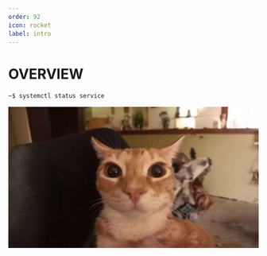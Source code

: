 ```yaml
---
order: 92
icon: rocket
label: intro
---
```


# OVERVIEW

```sh
~$ systemctl status service
```

![Kocheng pp lintang](/intro/assets/lintang.jpg)


